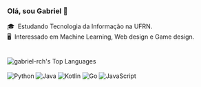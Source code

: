 ### Olá, sou Gabriel 👋

🎓&nbsp; Estudando Tecnologia da Informação na UFRN.\
🖥️&nbsp; Interessado em Machine Learning, Web design e Game design.\
<br><br>
![gabriel-rch's Top Languages](https://github-readme-stats.vercel.app/api/top-langs/?username=gabriel-rch&theme=vue-dark&show_icons=true&hide_border=true&layout=compact)
<br><br>
![Python](https://img.shields.io/badge/python-3670A0?style=for-the-badge&logo=python&logoColor=ffdd54)
![Java](https://img.shields.io/badge/java-%23ED8B00.svg?style=for-the-badge&logo=openjdk&logoColor=white)
![Kotlin](https://img.shields.io/badge/kotlin-%237F52FF.svg?style=for-the-badge&logo=kotlin&logoColor=white)
![Go](https://img.shields.io/badge/go-%2300ADD8.svg?style=for-the-badge&logo=go&logoColor=white)
![JavaScript](https://img.shields.io/badge/javascript-%23323330.svg?style=for-the-badge&logo=javascript&logoColor=%23F7DF1E)

